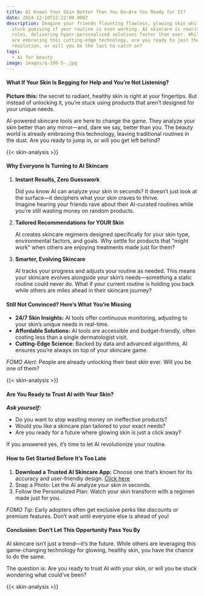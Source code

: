 ```yaml
---
title: AI Knows Your Skin Better Than You Do—Are You Ready for It?
date: 2024-12-10T22:22:00.000Z
description: Imagine your friends flaunting flawless, glowing skin while you’re
  stuck guessing if your routine is even working. AI skincare is rewriting the
  rules, delivering hyper-personalized solutions faster than ever. While others
  are embracing this cutting-edge technology, are you ready to join the
  revolution, or will you be the last to catch on?
tags:
  - Ai for beauty
image: images/q-100-5-.jpg
---
```

#### What If Your Skin Is Begging for Help and You’re Not Listening?

**Picture this:** the secret to radiant, healthy skin is right at your fingertips. But instead of unlocking it, you’re stuck using products that aren’t designed for your unique needs.

AI-powered skincare tools are here to change the game. They analyze your skin better than any mirror—and, dare we say, better than you. The beauty world is already embracing this technology, leaving traditional routines in the dust. Are you ready to jump in, or will you get left behind?

{{< skin-analysis >}}

#### Why Everyone Is Turning to AI Skincare

1. **Instant Results, Zero Guesswork**

   Did you know AI can analyze your skin in seconds? It doesn’t just look at the surface—it deciphers what your skin craves to thrive.
   \
   Imagine hearing your friends rave about their AI-curated routines while you’re still wasting money on random products.
2. **Tailored Recommendations for YOUR Skin**

   AI creates skincare regimens designed specifically for your skin type, environmental factors, and goals.
   Why settle for products that “might work” when others are enjoying treatments made just for them?
3. **Smarter, Evolving Skincare**

   AI tracks your progress and adjusts your routine as needed. This means your skincare evolves alongside your skin’s needs—something a static routine could never do.
   What if your current routine is holding you back while others are miles ahead in their skincare journey?

#### Still Not Convinced? Here’s What You’re Missing

* **24/7 Skin Insights:** AI tools offer continuous monitoring, adjusting to your skin’s unique needs in real-time.
* **Affordable Solutions:** AI tools are accessible and budget-friendly, often costing less than a single dermatologist visit.
* **Cutting-Edge Science:** Backed by data and advanced algorithms, AI ensures you’re always on top of your skincare game.

*FOMO Alert:* People are already unlocking their best skin ever. Will you be one of them?

{{< skin-analysis >}}

#### Are You Ready to Trust AI with Your Skin?

***Ask yourself:***

* Do you want to stop wasting money on ineffective products?
* Would you like a skincare plan tailored to your exact needs?
* Are you ready for a future where glowing skin is just a click away?

If you answered yes, it’s time to let AI revolutionize your routine.

#### How to Get Started Before It’s Too Late

1. **Download a Trusted AI Skincare App:** Choose one that’s known for its accuracy and user-friendly design. [Click here](https://www.cosmi.skin/)
2. Snap a Photo: Let the AI analyze your skin in seconds.
3. Follow the Personalized Plan: Watch your skin transform with a regimen made just for you.

*FOMO Tip:* Early adopters often get exclusive perks like discounts or premium features. Don’t wait until everyone else is ahead of you!

#### Conclusion: Don’t Let This Opportunity Pass You By

AI skincare isn’t just a trend—it’s the future. While others are leveraging this game-changing technology for glowing, healthy skin, you have the chance to do the same.

The question is: Are you ready to trust AI with your skin, or will you be stuck wondering what could’ve been?

{{< skin-analysis >}}
